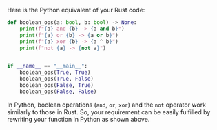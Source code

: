 Here is the Python equivalent of your Rust code:

```python
def boolean_ops(a: bool, b: bool) -> None:
    print(f"{a} and {b} -> {a and b}")
    print(f"{a} or {b} -> {a or b}")
    print(f"{a} xor {b} -> {a ^ b}")
    print(f"not {a} -> {not a}")


if __name__ == "__main__":
    boolean_ops(True, True)
    boolean_ops(True, False)
    boolean_ops(False, True)
    boolean_ops(False, False)
```
In Python, boolean operations (`and`, `or`, `xor`) and the `not` operator work similarly to those in Rust. So, your requirement can be easily fulfilled by rewriting your function in Python as shown above.
